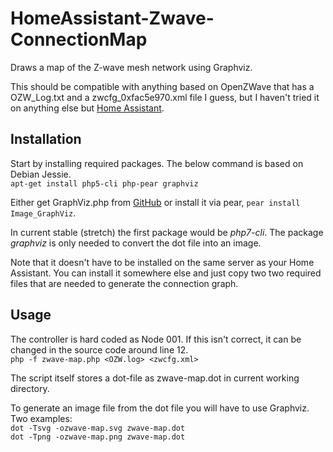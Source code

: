# HomeAssistant-Zwave-ConnectionMap
Draws a map of the Z-wave mesh network using Graphviz.

This should be compatible with anything based on OpenZWave that has a OZW_Log.txt and a zwcfg_0xfac5e970.xml file I guess, but I haven't tried it on anything else but [Home Assistant](https://home-assistant.io/).

## Installation
Start by installing required packages. The below command is based on Debian Jessie.  
`apt-get install php5-cli php-pear graphviz`

Either get GraphViz.php from [GitHub](https://github.com/pear/Image_GraphViz/blob/trunk/Image/GraphViz.php) or install it via pear, `pear install Image_GraphViz`.

In current stable (stretch) the first package would be *php7-cli*. The package *graphviz* is only needed to convert the dot file into an image.

Note that it doesn't have to be installed on the same server as your Home Assistant. You can install it somewhere else and just copy two two required files that are needed to generate the connection graph.

## Usage
The controller is hard coded as Node 001. If this isn't correct, it can be changed in the source code around line 12.  
`php -f zwave-map.php <OZW.log> <zwcfg.xml>`  

The script itself stores a dot-file as zwave-map.dot in current working directory.

To generate an image file from the dot file you will have to use Graphviz. Two examples:  
`dot -Tsvg -ozwave-map.svg zwave-map.dot`  
`dot -Tpng -ozwave-map.png zwave-map.dot`
